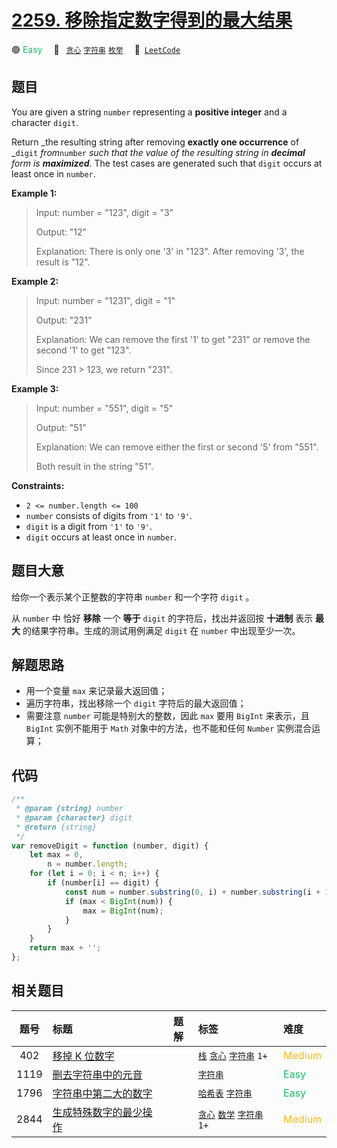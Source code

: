 # [2259. 移除指定数字得到的最大结果](https://leetcode.com/problems/remove-digit-from-number-to-maximize-result)

🟢 <font color=#15bd66>Easy</font>&emsp; 🔖&ensp; [`贪心`](/tag/greedy.md) [`字符串`](/tag/string.md) [`枚举`](/tag/enumeration.md)&emsp; 🔗&ensp;[`LeetCode`](https://leetcode.com/problems/remove-digit-from-number-to-maximize-result)

## 题目

You are given a string `number` representing a **positive integer** and a
character `digit`.

Return _the resulting string after removing **exactly one occurrence** of
_`digit` _from_`number` _such that the value of the resulting string in
**decimal** form is **maximized**_. The test cases are generated such that
`digit` occurs at least once in `number`.

**Example 1:**

> Input: number = "123", digit = "3"
>
> Output: "12"
>
> Explanation: There is only one '3' in "123". After removing '3', the result is "12".

**Example 2:**

> Input: number = "1231", digit = "1"
>
> Output: "231"
>
> Explanation: We can remove the first '1' to get "231" or remove the second '1' to get "123".
>
> Since 231 > 123, we return "231".

**Example 3:**

> Input: number = "551", digit = "5"
>
> Output: "51"
>
> Explanation: We can remove either the first or second '5' from "551".
>
> Both result in the string "51".

**Constraints:**

- `2 <= number.length <= 100`
- `number` consists of digits from `'1'` to `'9'`.
- `digit` is a digit from `'1'` to `'9'`.
- `digit` occurs at least once in `number`.

## 题目大意

给你一个表示某个正整数的字符串 `number` 和一个字符 `digit` 。

从 `number` 中 恰好 **移除** 一个 **等于** `digit` 的字符后，找出并返回按 **十进制** 表示 **最大** 的结果字符串。生成的测试用例满足 `digit` 在 `number` 中出现至少一次。

## 解题思路

- 用一个变量 `max` 来记录最大返回值；
- 遍历字符串，找出移除一个 `digit` 字符后的最大返回值；
- 需要注意 `number` 可能是特别大的整数，因此 `max` 要用 `BigInt` 来表示，且 `BigInt` 实例不能用于 `Math` 对象中的方法，也不能和任何 `Number` 实例混合运算；

## 代码

```javascript
/**
 * @param {string} number
 * @param {character} digit
 * @return {string}
 */
var removeDigit = function (number, digit) {
	let max = 0,
		n = number.length;
	for (let i = 0; i < n; i++) {
		if (number[i] == digit) {
			const num = number.substring(0, i) + number.substring(i + 1);
			if (max < BigInt(num)) {
				max = BigInt(num);
			}
		}
	}
	return max + '';
};
```

## 相关题目

<!-- prettier-ignore -->
| 题号 | 标题 | 题解 | 标签 | 难度 |
| :------: | :------ | :------: | :------ | :------ |
| 402 | [移掉 K 位数字](https://leetcode.com/problems/remove-k-digits) |  |  [`栈`](/tag/stack.md) [`贪心`](/tag/greedy.md) [`字符串`](/tag/string.md) `1+` | <font color=#ffb800>Medium</font> |
| 1119 | [删去字符串中的元音](https://leetcode.com/problems/remove-vowels-from-a-string) |  |  [`字符串`](/tag/string.md) | <font color=#15bd66>Easy</font> |
| 1796 | [字符串中第二大的数字](https://leetcode.com/problems/second-largest-digit-in-a-string) |  |  [`哈希表`](/tag/hash-table.md) [`字符串`](/tag/string.md) | <font color=#15bd66>Easy</font> |
| 2844 | [生成特殊数字的最少操作](https://leetcode.com/problems/minimum-operations-to-make-a-special-number) |  |  [`贪心`](/tag/greedy.md) [`数学`](/tag/math.md) [`字符串`](/tag/string.md) `1+` | <font color=#ffb800>Medium</font> |